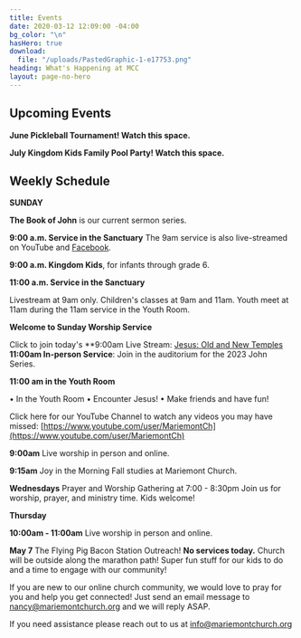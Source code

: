 ```yaml
---
title: Events
date: 2020-03-12 12:09:00 -04:00
bg_color: "\n"
hasHero: true
download:
  file: "/uploads/PastedGraphic-1-e17753.png"
heading: What's Happening at MCC
layout: page-no-hero
---
```


## Upcoming Events

**June Pickleball Tournament! Watch this space.**

**July Kingdom Kids Family Pool Party! Watch this space.**

## Weekly Schedule

**SUNDAY**

**The Book of John** is our current sermon series.

**9:00 a.m. Service in the Sanctuary** 
The 9am service is also live-streamed on YouTube and [Facebook](https://www.facebook.com/mariemontchurch).

**9:00 a.m. Kingdom Kids**, for infants through grade 6.  

**11:00 a.m. Service in the Sanctuary**


Livestream at 9am only. Children's classes at 9am and 11am. Youth meet at 11am during the 11am service in the Youth Room.




**Welcome to Sunday Worship Service** 

Click to join today's **9:00am Live Stream: [Jesus: Old and New Temples
](https://www.youtube.com/live/GFRPwIvF2OY?feature=share)
**11:00am In-person Service**: Join in the auditorium for the 2023 John Series.

**11:00 am in the Youth Room** 

• In the Youth Room
• Encounter Jesus!
• Make friends and have fun!

Click here for our YouTube Channel to watch any videos you may have missed:
[https://www.youtube.com/user/MariemontCh](https://www.youtube.com/user/MariemontCh)

**9:00am** Live worship in person and online.

**9:15am** Joy in the Morning Fall studies at Mariemont Church.

**Wednesdays** Prayer and Worship Gathering at 7:00 - 8:30pm
Join us for worship, prayer, and ministry time. Kids welcome!

**Thursday** 

**10:00am - 11:00am** Live worship in person and online.

**May 7** The Flying Pig Bacon Station Outreach! **No services today.** Church will be outside along the marathon path!  Super fun stuff for our kids to do and a time to engage with our community!

If you are new to our online church community, we would love to pray for you and help you get connected! Just send an email message to [nancy@mariemontchurch.org](http://nancy@mariemontchurch.org) and we will reply ASAP.

If you need assistance please reach out to us at [info@mariemontchurch.org](http://info@mariemontchurch.org)



